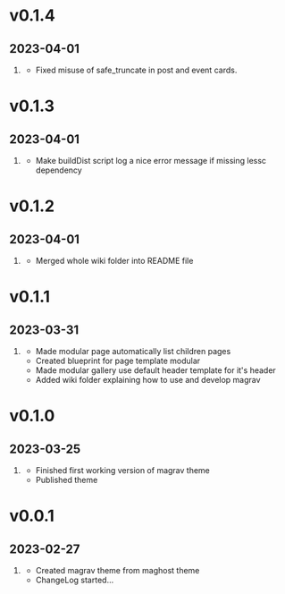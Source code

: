 <!--
# v1.2.0
## 2056-07-29

1. [](#new)
    * New features added
    * Another new feature
2. [](#improved)
    * Improvement made
    * Another improvement
3. [](#bugfix)
     * Bugfix implemented
     * Another bugfix -->



# v0.1.4
## 2023-04-01

1. [](#bugfix)
    * Fixed misuse of safe_truncate in post and event cards.

# v0.1.3
## 2023-04-01

1. [](#improved)
    * Make buildDist script log a nice error message if missing lessc dependency

# v0.1.2
## 2023-04-01

1. [](#improved)
    * Merged whole wiki folder into README file

# v0.1.1
## 2023-03-31

1. [](#new)
    * Made modular page automatically list children pages
    * Created blueprint for page template modular
    * Made modular gallery use default header template for it's header
    * Added wiki folder explaining how to use and develop magrav

# v0.1.0
## 2023-03-25

1. [](#new)
    * Finished first working version of magrav theme
    * Published theme

# v0.0.1
## 2023-02-27

1. [](#new)
    * Created magrav theme from maghost theme
    * ChangeLog started...
